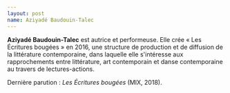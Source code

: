 ```yaml
---
layout: post
name: Aziyadé Baudouin-Talec
---
```

**Aziyadé Baudouin-Talec** est autrice et performeuse. Elle crée « Les Écritures bougées » en 2016, une structure de production et de diffusion de la littérature contemporaine, dans laquelle elle s'intéresse aux rapprochements entre littérature, art contemporain et danse contemporaine au travers de lectures-actions. 

Dernière parution : *Les Écritures bougées* (MIX, 2018).